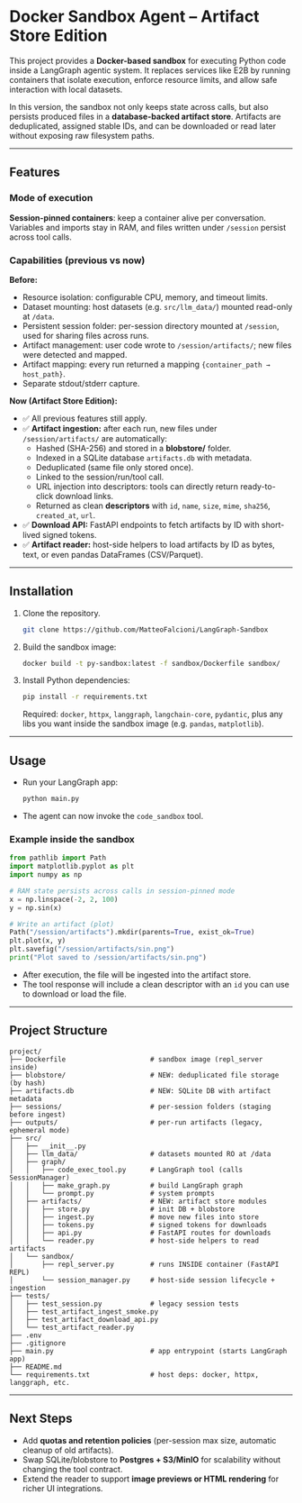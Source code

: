 # Docker Sandbox Agent – Artifact Store Edition

This project provides a **Docker-based sandbox** for executing Python code inside a LangGraph agentic system. It replaces services like E2B by running containers that isolate execution, enforce resource limits, and allow safe interaction with local datasets.

In this version, the sandbox not only keeps state across calls, but also persists produced files in a **database-backed artifact store**. Artifacts are deduplicated, assigned stable IDs, and can be downloaded or read later without exposing raw filesystem paths.

---

## Features

### Mode of execution

**Session-pinned containers**: keep a container alive per conversation. Variables and imports stay in RAM, and files written under `/session` persist across tool calls.

### Capabilities (previous vs now)

**Before:**
- Resource isolation: configurable CPU, memory, and timeout limits.
- Dataset mounting: host datasets (e.g. `src/llm_data/`) mounted read-only at `/data`.
- Persistent session folder: per-session directory mounted at `/session`, used for sharing files across runs.
- Artifact management: user code wrote to `/session/artifacts/`; new files were detected and mapped.
- Artifact mapping: every run returned a mapping `{container_path → host_path}`.
- Separate stdout/stderr capture.

**Now (Artifact Store Edition):**
- ✅ All previous features still apply.
- ✅ **Artifact ingestion:** after each run, new files under `/session/artifacts/` are automatically:
  - Hashed (SHA-256) and stored in a **blobstore/** folder.
  - Indexed in a SQLite database `artifacts.db` with metadata.
  - Deduplicated (same file only stored once).
  - Linked to the session/run/tool call.
  - URL injection into descriptors: tools can directly return ready-to-click download links.
  - Returned as clean **descriptors** with `id`, `name`, `size`, `mime`, `sha256`, `created_at`, `url`.
- ✅ **Download API:** FastAPI endpoints to fetch artifacts by ID with short-lived signed tokens.
- ✅ **Artifact reader:** host-side helpers to load artifacts by ID as bytes, text, or even pandas DataFrames (CSV/Parquet).

---

## Installation

1. Clone the repository.

   ```bash
   git clone https://github.com/MatteoFalcioni/LangGraph-Sandbox
   ```

2. Build the sandbox image:

   ```bash
   docker build -t py-sandbox:latest -f sandbox/Dockerfile sandbox/
   ```

3. Install Python dependencies:

   ```bash
   pip install -r requirements.txt
   ```

   Required: `docker`, `httpx`, `langgraph`, `langchain-core`, `pydantic`, plus any libs you want inside the sandbox image (e.g. `pandas`, `matplotlib`).

---

## Usage

* Run your LangGraph app:

  ```bash
  python main.py
  ```

* The agent can now invoke the `code_sandbox` tool.

### Example inside the sandbox

```python
from pathlib import Path
import matplotlib.pyplot as plt
import numpy as np

# RAM state persists across calls in session-pinned mode
x = np.linspace(-2, 2, 100)
y = np.sin(x)

# Write an artifact (plot)
Path("/session/artifacts").mkdir(parents=True, exist_ok=True)
plt.plot(x, y)
plt.savefig("/session/artifacts/sin.png")
print("Plot saved to /session/artifacts/sin.png")
```

* After execution, the file will be ingested into the artifact store.
* The tool response will include a clean descriptor with an `id` you can use to download or load the file.

---

## Project Structure

```
project/
├── Dockerfile                     # sandbox image (repl_server inside)
├── blobstore/                     # NEW: deduplicated file storage (by hash)
├── artifacts.db                   # NEW: SQLite DB with artifact metadata
├── sessions/                      # per-session folders (staging before ingest)
├── outputs/                       # per-run artifacts (legacy, ephemeral mode)
├── src/
│   ├── __init__.py
│   ├── llm_data/                  # datasets mounted RO at /data
│   ├── graph/
│   │   ├── code_exec_tool.py      # LangGraph tool (calls SessionManager)
│   │   ├── make_graph.py          # build LangGraph graph
│   │   └── prompt.py              # system prompts
│   ├── artifacts/                 # NEW: artifact store modules
│   │   ├── store.py               # init DB + blobstore
│   │   ├── ingest.py              # move new files into store
│   │   ├── tokens.py              # signed tokens for downloads
│   │   ├── api.py                 # FastAPI routes for downloads
│   │   └── reader.py              # host-side helpers to read artifacts
│   └── sandbox/
│       ├── repl_server.py         # runs INSIDE container (FastAPI REPL)
│       └── session_manager.py     # host-side session lifecycle + ingestion
├── tests/
│   ├── test_session.py            # legacy session tests
│   ├── test_artifact_ingest_smoke.py
│   ├── test_artifact_download_api.py
│   └── test_artifact_reader.py
├── .env
├── .gitignore
├── main.py                        # app entrypoint (starts LangGraph app)
├── README.md
└── requirements.txt               # host deps: docker, httpx, langgraph, etc.

```

---

## Next Steps

- Add **quotas and retention policies** (per-session max size, automatic cleanup of old artifacts).
- Swap SQLite/blobstore to **Postgres + S3/MinIO** for scalability without changing the tool contract.
- Extend the reader to support **image previews or HTML rendering** for richer UI integrations.